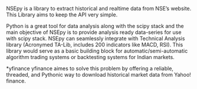NSEpy is a library to extract historical and realtime data from NSE’s website. This Library aims to keep the API very simple.

Python is a great tool for data analysis along with the scipy stack and the main objective of NSEpy is to provide analysis ready data-series for use with scipy stack.
NSEpy can seamlessly integrate with Technical Analysis library (Acronymed TA-Lib, includes 200 indicators like MACD, RSI). 
This library would serve as a basic building block for automatic/semi-automatic algorithm trading systems or backtesting systems for Indian markets.


*yfinance
yfinance aimes to solve this problem by offering a reliable, threaded, and Pythonic way to download historical market data from Yahoo! finance.
